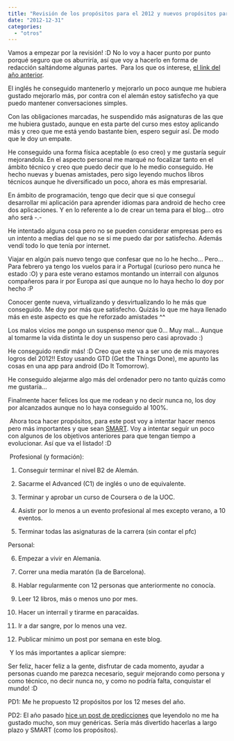 ```yaml
---
title: "Revisión de los propósitos para el 2012 y nuevos propósitos para el 2013"
date: "2012-12-31"
categories: 
  - "otros"
---
```


Vamos a empezar por la revisión! :D No lo voy a hacer punto por punto porqué seguro que os aburriría, así que voy a hacerlo en forma de redacción saltándome algunas partes.  Para los que os interese, [el link del año anterior](http://rocreguant.com/propositos-para-el-2012/167/).

El inglés he conseguido mantenerlo y mejorarlo un poco aunque me hubiera gustado mejorarlo más, por contra con el alemán estoy satisfecho ya que puedo mantener conversaciones simples.

Con las obligaciones marcadas, he suspendido más asignaturas de las que me hubiera gustado, aunque en esta parte del curso mes estoy aplicando más y creo que me está yendo bastante bien, espero seguir así. De modo que le doy un empate.

He conseguido una forma física aceptable (o eso creo) y me gustaría seguir mejorandola. En el aspecto personal me marqué no focalizar tanto en el ámbito técnico y creo que puedo decir que lo he medio conseguido. He hecho nuevas y buenas amistades, pero sigo leyendo muchos libros técnicos aunque he diversificado un poco, ahora es más empresarial.

En ámbito de programación, tengo que decir que si que conseguí desarrollar mi aplicación para aprender idiomas para android de hecho cree dos aplicaciones. Y en lo referente a lo de crear un tema para el blog... otro año será -.-

He intentado alguna cosa pero no se pueden considerar empresas pero es un intento a medias del que no se si me puedo dar por satisfecho. Además vendí todo lo que tenía por internet.

Viajar en algún país nuevo tengo que confesar que no lo he hecho... Pero... Para febrero ya tengo los vuelos para ir a Portugal (curioso pero nunca he estado :O) y para este verano estamos montando un interrail con algunos compañeros para ir por Europa así que aunque no lo haya hecho lo doy por hecho :P

Conocer gente nueva, virtualizando y desvirtualizando lo he más que conseguido. Me doy por más que satisfecho. Quizás lo que me haya llenado más en este aspecto es que he reforzado amistades ^^

Los malos vicios me pongo un suspenso menor que 0... Muy mal... Aunque al tomarme la vida distinta le doy un suspenso pero casi aprovado :)

He conseguido rendir más! :D Creo que este va a ser uno de mis mayores logros del 2012!! Estoy usando GTD (Get the Things Done), me apunto las cosas en una app para android (Do It Tomorrow).

He conseguido alejarme algo más del ordenador pero no tanto quizás como me gustaría...

Finalmente hacer felices los que me rodean y no decir nunca no, los doy por alcanzados aunque no lo haya conseguido al 100%.

 Ahora toca hacer propósitos, para este post voy a intentar hacer menos pero más importantes y que sean [SMART](http://en.wikipedia.org/wiki/SMART_criteria). Voy a intentar seguir un poco con algunos de los objetivos anteriores para que tengan tiempo a evolucionar. Así que va el listado! :D

 Profesional (y formación):

1. Conseguir terminar el nivel B2 de Alemán.
    
2. Sacarme el Advanced (C1) de inglés o uno de equivalente.
    
3. Terminar y aprobar un curso de Coursera o de la UOC.
    
4. Asistir por lo menos a un evento profesional al mes excepto verano, a 10 eventos.
    
5. Terminar todas las asignaturas de la carrera (sin contar el pfc)

Personal:

6. Empezar a vivir en Alemania.
    
7. Correr una media maratón (la de Barcelona).
    
8. Hablar regularmente con 12 personas que anteriormente no conocía.
    
9. Leer 12 libros, más o menos uno por mes.
    
10. Hacer un interrail y tirarme en paracaídas.
    
11. Ir a dar sangre, por lo menos una vez.
    
12. Publicar mínimo un post por semana en este blog.
    

 Y los más importantes a aplicar siempre:

Ser feliz, hacer feliz a la gente, disfrutar de cada momento, ayudar a personas cuando me parezca necesario, seguir mejorando como persona y como técnico, no decir nunca no, y como no podría falta, conquistar el mundo! :D

PD1: Me he propuesto 12 propósitos por los 12 meses del año.

PD2: El año pasado [hice un post de predicciones](http://rocreguant.com/mi-turno-mis-predicciones-para-el-2012/163/) que leyendolo no me ha gustado mucho, son muy genéricas. Sería más divertido hacerlas a largo plazo y SMART (como los propósitos).
